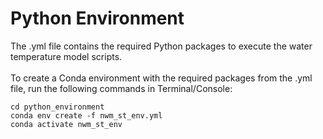 # Python Environment

The .yml file contains the required Python packages to execute the water temperature model scripts.
<br/>
<br/>
To create a Conda environment with the required packages from the .yml file, run the following commands in Terminal/Console:
```console
cd python_environment
conda env create -f nwm_st_env.yml
conda activate nwm_st_env
```

